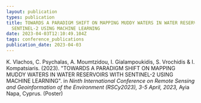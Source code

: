 ```yaml
---
layout: publication
types: publication
title: TOWARDS A PARADIGM SHIFT ON MAPPING MUDDY WATERS IN WATER RESERVOIRS WITH
  SENTINEL-2 USING MACHINE LEARNING
date: 2023-04-03T12:10:49.104Z
tags: conference_publications
publication_date: 2023-04-03
---
```

<!--StartFragment-->

K. Vlachos, C. Psychalas, A. Moumtzidou, I. Gialampoukidis, S. Vrochidis & I. Kompatsiaris. (2023). "TOWARDS A PARADIGM SHIFT ON MAPPING MUDDY WATERS IN WATER RESERVOIRS WITH SENTINEL-2 USING MACHINE LEARNING". in *Ninth International Conference on Remote Sensing and Geoinformation of the Environment (RSCy2023), 3-5 April, 2023,* Ayia Napa, Cyprus. (Poster)

<!--EndFragment-->